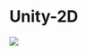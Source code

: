 # Unity-2D
<img src="https://img.shields.io/badge/Java-007396?style=flat&logo=Java&logoColor=white"/>
